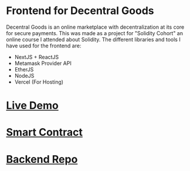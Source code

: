 # Frontend for Decentral Goods
Decentral Goods is an online marketplace with decentralization at its core for secure payments. This was made as a project for "Solidity Cohort" an online course I attended about Solidity. The different libraries and tools I have used for the frontend are:
- NextJS + ReactJS
- Metamask Provider API
- EtherJS
- NodeJS
- Vercel (For Hosting)

# [Live Demo](https://decentral-goods-frontend.vercel.app/)
# [Smart Contract](https://sepolia.etherscan.io/address/0x30a06dd243ea356c95585b4c87f783d7bf5ed2ef)
# [Backend Repo](https://github.com/m-tahaali/DecentralGoodsBackend)